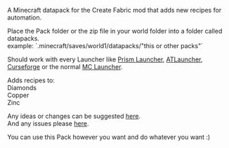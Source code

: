 A Minecraft datapack for the Create Fabric mod that adds new recipes for automation.

Place the Pack folder or the zip file in your world folder into a folder called datapacks.  <br /> 
example: ´.minecraft/saves/world1/datapacks/"this or other packs"´ <br /> 

Should work with every Launcher like [Prism Launcher](https://prismlauncher.org), [ATLauncher](https://atlauncher.com), [Curseforge](https://www.curseforge.com/download/app) or the normal [MC Launcher](https://www.minecraft.net).

Adds recipes to: <br /> 
Diamonds <br /> 
Copper <br /> 
Zinc

Any ideas or changes can be suggested [here](https://github.com/Farmer-Markus/CreateCustomrecipes/pulls). <br /> 
And any issues please [here](https://github.com/Farmer-Markus/CreateCustomrecipes/issues).

You can use this Pack however you want and do whatever you want :)
